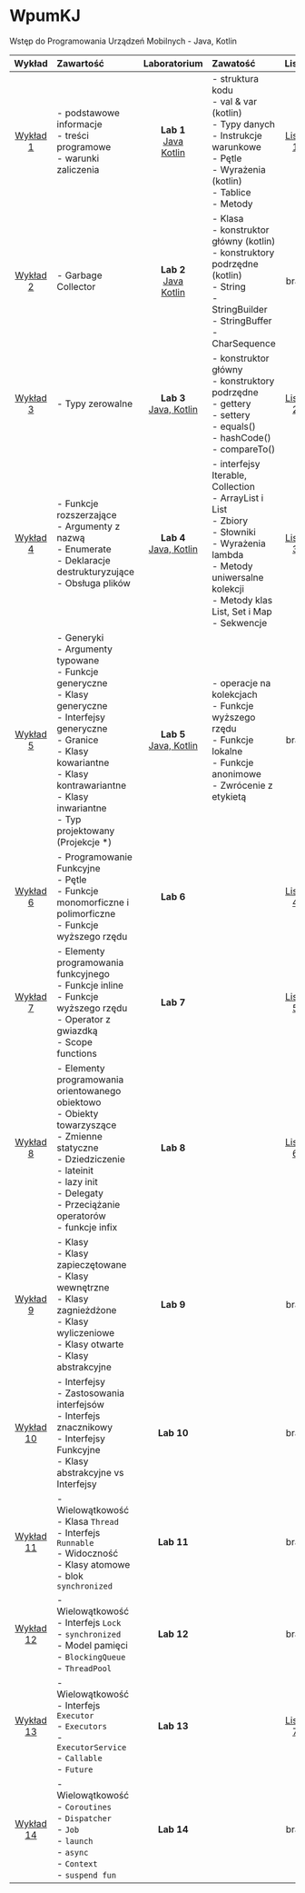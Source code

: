 # WpumKJ
 Wstęp do Programowania Urządzeń Mobilnych - Java, Kotlin

|Wykład|Zawartość|Laboratorium|Zawatość|Lista|
|:-------:|:--------|:-----:|:-----|:-----:|
|[Wykład 1](https://github.com/RafLew84/WpumKJ/blob/main/2021-2022/Wyk%C5%82ad/Wyklad1.pdf)| - podstawowe informacje <br> - treści programowe <br> - warunki zaliczenia |**Lab 1** <br> [Java](https://github.com/RafLew84/WpumKJ/blob/main/2021-2022/Laboratorium/Lab%201%20-%20Java%20-%20Fundamenty.ipynb) <br> [Kotlin](https://github.com/RafLew84/WpumKJ/blob/main/2021-2022/Laboratorium/Lab%201%20-%20Kotlin%20-%20Fundamenty.ipynb)| - struktura kodu <br> - val & var (kotlin) <br> - Typy danych <br> - Instrukcje warunkowe <br> - Pętle <br> - Wyrażenia (kotlin) <br> - Tablice <br> - Metody| [Lista 1](https://github.com/RafLew84/WpumKJ/blob/main/2021-2022/Laboratorium/Lab%201%20-%20Lista%201.ipynb)|
|[Wykład 2](https://github.com/RafLew84/WpumKJ/blob/main/2021-2022/Wyk%C5%82ad/Wyklad2.pdf)| - Garbage Collector <br> |**Lab 2** <br> [Java](https://github.com/RafLew84/WpumKJ/blob/main/2021-2022/Laboratorium/Lab%202%20-%20Java%20-%20Klasy%20-%20Wprowadzenie%20do%20obiekt%C3%B3w.ipynb) <br> [Kotlin](https://github.com/RafLew84/WpumKJ/blob/main/2021-2022/Laboratorium/Lab%202%20-%20Kotlin%20-%20Klasy%20-%20Wprowadzenie%20do%20obiekt%C3%B3w.ipynb)| - Klasa <br> - konstruktor główny (kotlin) <br> - konstruktory podrzędne (kotlin) <br> - String <br> - StringBuilder <br> - StringBuffer <br> - CharSequence | brak |
|[Wykład 3](https://github.com/RafLew84/WpumKJ/blob/main/2021-2022/Wyk%C5%82ad/Wyk%203.ipynb)| - Typy zerowalne <br> |**Lab 3** <br> [Java, Kotlin](https://github.com/RafLew84/WpumKJ/blob/main/2021-2022/Laboratorium/Lab%203%20-%20Tworzenie%20klas%2C%20R%C3%B3wno%C5%9B%C4%87%20obiekt%C3%B3w.ipynb) | - konstruktor główny <br> - konstruktory podrzędne <br> - gettery <br> - settery <br> - equals() <br> - hashCode() <br> - compareTo() | [Lista 2](https://github.com/RafLew84/WpumKJ/blob/main/2021-2022/Laboratorium/Lab%203%20-%20Lista%202.ipynb) |
|[Wykład 4](https://github.com/RafLew84/WpumKJ/blob/main/2021-2022/Wyk%C5%82ad/Wyk%204.ipynb)| - Funkcje rozszerzające <br> - Argumenty z nazwą <br> - Enumerate <br> - Deklaracje destrukturyzujące <br> - Obsługa plików |**Lab 4** <br> [Java, Kotlin](https://github.com/RafLew84/WpumKJ/blob/main/2021-2022/Laboratorium/Lab%204%20-%20Kolekcje.ipynb) | - interfejsy Iterable, Collection <br> - ArrayList i List <br> - Zbiory <br> - Słowniki <br> - Wyrażenia lambda <br> - Metody uniwersalne kolekcji <br> - Metody klas List, Set i Map <br> - Sekwencje | [Lista 3](https://github.com/RafLew84/WpumKJ/blob/main/2021-2022/Laboratorium/Lab%204%20-%20Lista%203.ipynb) |
|[Wykład 5](https://github.com/RafLew84/WpumKJ/blob/main/2021-2022/Wyk%C5%82ad/Wyk%205.ipynb)| - Generyki <br> - Argumenty typowane <br> - Funkcje generyczne <br> - Klasy generyczne <br> - Interfejsy generyczne <br> - Granice <br> - Klasy kowariantne <br> - Klasy kontrawariantne <br> - Klasy inwariantne <br>- Typ projektowany (Projekcje \*) |**Lab 5** <br> [Java, Kotlin](https://github.com/RafLew84/WpumKJ/blob/main/2021-2022/Laboratorium/Lab%205%20-%20ELementy%20j%C4%99zyka.ipynb) | - operacje na kolekcjach <br> - Funkcje wyższego rzędu <br> - Funkcje lokalne <br> - Funkcje anonimowe <br> - Zwrócenie z etykietą <br> | brak |
|[Wykład 6](https://github.com/RafLew84/WpumKJ/blob/main/2021-2022/Wyk%C5%82ad/Wyk%206.ipynb)| - Programowanie Funkcyjne <br> - Pętle <br> - Funkcje monomorficzne i polimorficzne <br> - Funkcje wyższego rzędu  |**Lab 6**  | |  [Lista 4](https://github.com/RafLew84/WpumKJ/blob/main/2021-2022/Laboratorium/Lab%206%20-%20Lista%204.ipynb) |
|[Wykład 7](https://github.com/RafLew84/WpumKJ/blob/main/2021-2022/Wyk%C5%82ad/Wyk%207.ipynb)| - Elementy programowania funkcyjnego <br> - Funkcje inline <br> - Funkcje wyższego rzędu <br> - Operator z gwiazdką <br> - Scope functions  |**Lab 7**  | |  [Lista 5](https://github.com/RafLew84/WpumKJ/blob/main/2021-2022/Laboratorium/Lab%207%20-%20Lista%205.ipynb) |
|[Wykład 8](https://github.com/RafLew84/WpumKJ/blob/main/2021-2022/Wyk%C5%82ad/Wyk%208.ipynb)| - Elementy programowania orientowanego obiektowo <br> - Obiekty towarzyszące <br> - Zmienne statyczne <br> - Dziedziczenie <br> - lateinit <br> - lazy init <br> - Delegaty <br> - Przeciążanie operatorów <br> - funkcje infix |**Lab 8**  | |  [Lista 6](https://github.com/RafLew84/WpumKJ/blob/main/2021-2022/Laboratorium/Lab%208%20-%20Lista%206.ipynb) |
|[Wykład 9](https://github.com/RafLew84/WpumKJ/blob/main/2021-2022/Wyk%C5%82ad/Wyk%209.ipynb)| - Klasy <br> - Klasy zapieczętowane <br> - Klasy wewnętrzne <br> - Klasy zagnieżdżone <br> - Klasy wyliczeniowe <br> - Klasy otwarte <br> - Klasy abstrakcyjne  |**Lab 9**  | |  brak |
|[Wykład 10](https://github.com/RafLew84/WpumKJ/blob/main/2021-2022/Wyk%C5%82ad/Wyk%2010.ipynb)| - Interfejsy <br> - Zastosowania interfejsów <br> - Interfejs znacznikowy <br> - Interfejsy Funkcyjne <br> - Klasy abstrakcyjne vs Interfejsy  |**Lab 10**  | |  brak |
|[Wykład 11](https://github.com/RafLew84/WpumKJ/blob/main/2021-2022/Wyk%C5%82ad/Wyk%2011.ipynb)| - Wielowątkowość <br> - Klasa `Thread` <br> - Interfejs `Runnable` <br> - Widoczność <br> - Klasy atomowe <br> - blok `synchronized`  |**Lab 11**  | |  brak |
|[Wykład 12](https://github.com/RafLew84/WpumKJ/blob/main/2021-2022/Wyk%C5%82ad/Wyk%2012.ipynb)| - Wielowątkowość <br> - Interfejs `Lock` <br> - `synchronized` <br> - Model pamięci <br> - `BlockingQueue` <br> - `ThreadPool`  |**Lab 12**  | |  brak |
|[Wykład 13](https://github.com/RafLew84/WpumKJ/blob/main/2021-2022/Wyk%C5%82ad/Wyk%2013.ipynb)| - Wielowątkowość <br> - Interfejs `Executor` <br> - `Executors` <br> - `ExecutorService` <br> - `Callable` <br> - `Future`  |**Lab 13**  | |  [Lista 7](https://github.com/RafLew84/WpumKJ/blob/main/2021-2022/Laboratorium/Lab%2013%20-%20Lista%207.ipynb) |
|[Wykład 14](https://github.com/RafLew84/WpumKJ/blob/main/2021-2022/Wyk%C5%82ad/Wyk%2014.ipynb)| - Wielowątkowość <br> - `Coroutines` <br> - `Dispatcher` <br> - `Job` <br> - `launch` <br> - `async` <br> - `Context` <br> - `suspend fun`  |**Lab 14**  | |  brak |
